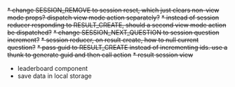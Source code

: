 ~~* change SESSION_REMOVE to session reset, which just clears non-view mode props? dispatch view mode action separately?~~
~~* instead of session reducer responding to RESULT_CREATE, should a second view mode action be dispatched?~~
~~* change SESSION_NEXT_QUESTION to session question increment?~~
~~* session reducer, on result create, how to null current question?~~
~~* pass guid to RESULT_CREATE instead of incrementing ids. use a thunk to generate guid and then call action~~
~~* result session view~~

* leaderboard component
* save data in local storage